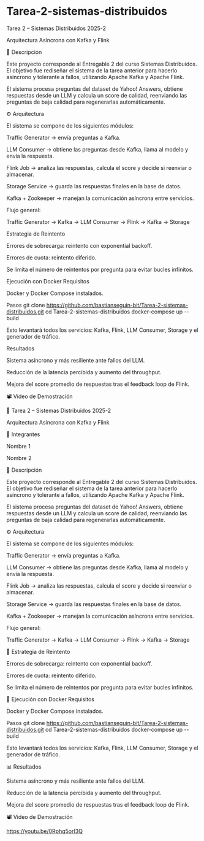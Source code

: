 # Tarea-2-sistemas-distribuidos
Tarea 2 – Sistemas Distribuidos 2025-2

Arquitectura Asíncrona con Kafka y Flink


📘 Descripción

Este proyecto corresponde al Entregable 2 del curso Sistemas Distribuidos.
El objetivo fue rediseñar el sistema de la tarea anterior para hacerlo asíncrono y tolerante a fallos, utilizando Apache Kafka y Apache Flink.

El sistema procesa preguntas del dataset de Yahoo! Answers, obtiene respuestas desde un LLM y calcula un score de calidad, reenviando las preguntas de baja calidad para regenerarlas automáticamente.

⚙️ Arquitectura

El sistema se compone de los siguientes módulos:

Traffic Generator → envía preguntas a Kafka.

LLM Consumer → obtiene las preguntas desde Kafka, llama al modelo y envía la respuesta.

Flink Job → analiza las respuestas, calcula el score y decide si reenviar o almacenar.

Storage Service → guarda las respuestas finales en la base de datos.

Kafka + Zookeeper → manejan la comunicación asíncrona entre servicios.

Flujo general:

Traffic Generator → Kafka → LLM Consumer → Flink → Kafka → Storage

Estrategia de Reintento

Errores de sobrecarga: reintento con exponential backoff.

Errores de cuota: reintento diferido.

Se limita el número de reintentos por pregunta para evitar bucles infinitos.

Ejecución con Docker
Requisitos

Docker y Docker Compose instalados.

Pasos
git clone https://github.com/bastianseguin-bit/Tarea-2-sistemas-distribuidos.git
cd Tarea-2-sistemas-distribuidos
docker-compose up --build


Esto levantará todos los servicios: Kafka, Flink, LLM Consumer, Storage y el generador de tráfico.

Resultados

Sistema asíncrono y más resiliente ante fallos del LLM.

Reducción de la latencia percibida y aumento del throughput.

Mejora del score promedio de respuestas tras el feedback loop de Flink.

📽️ Video de Demostración

🧠 Tarea 2 – Sistemas Distribuidos 2025-2

Arquitectura Asíncrona con Kafka y Flink

👥 Integrantes

Nombre 1

Nombre 2

📘 Descripción

Este proyecto corresponde al Entregable 2 del curso Sistemas Distribuidos.
El objetivo fue rediseñar el sistema de la tarea anterior para hacerlo asíncrono y tolerante a fallos, utilizando Apache Kafka y Apache Flink.

El sistema procesa preguntas del dataset de Yahoo! Answers, obtiene respuestas desde un LLM y calcula un score de calidad, reenviando las preguntas de baja calidad para regenerarlas automáticamente.

⚙️ Arquitectura

El sistema se compone de los siguientes módulos:

Traffic Generator → envía preguntas a Kafka.

LLM Consumer → obtiene las preguntas desde Kafka, llama al modelo y envía la respuesta.

Flink Job → analiza las respuestas, calcula el score y decide si reenviar o almacenar.

Storage Service → guarda las respuestas finales en la base de datos.

Kafka + Zookeeper → manejan la comunicación asíncrona entre servicios.

Flujo general:

Traffic Generator → Kafka → LLM Consumer → Flink → Kafka → Storage

🔁 Estrategia de Reintento

Errores de sobrecarga: reintento con exponential backoff.

Errores de cuota: reintento diferido.

Se limita el número de reintentos por pregunta para evitar bucles infinitos.

🐳 Ejecución con Docker
Requisitos

Docker y Docker Compose instalados.

Pasos
git clone https://github.com/bastianseguin-bit/Tarea-2-sistemas-distribuidos.git
cd Tarea-2-sistemas-distribuidos
docker-compose up --build


Esto levantará todos los servicios: Kafka, Flink, LLM Consumer, Storage y el generador de tráfico.

📊 Resultados

Sistema asíncrono y más resiliente ante fallos del LLM.

Reducción de la latencia percibida y aumento del throughput.

Mejora del score promedio de respuestas tras el feedback loop de Flink.

📽️ Video de Demostración

https://youtu.be/0Rphq5orI3Q
